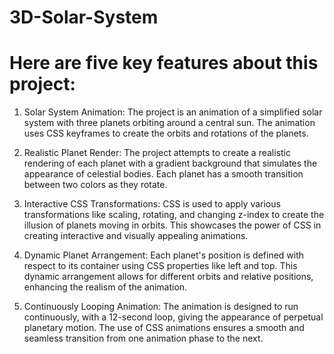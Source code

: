 # 3D-Solar-System

# Here are five key features about this project:

1. Solar System Animation: The project is an animation of a simplified solar system with three planets orbiting around a central sun. The animation uses CSS keyframes to create the orbits and rotations of the planets.

2. Realistic Planet Render: The project attempts to create a realistic rendering of each planet with a gradient background that simulates the appearance of celestial bodies. Each planet has a smooth transition between two colors as they rotate.

3. Interactive CSS Transformations: CSS is used to apply various transformations like scaling, rotating, and changing z-index to create the illusion of planets moving in orbits. This showcases the power of CSS in creating interactive and visually appealing animations.

4. Dynamic Planet Arrangement: Each planet's position is defined with respect to its container using CSS properties like left and top. This dynamic arrangement allows for different orbits and relative positions, enhancing the realism of the animation.

5. Continuously Looping Animation: The animation is designed to run continuously, with a 12-second loop, giving the appearance of perpetual planetary motion. The use of CSS animations ensures a smooth and seamless transition from one animation phase to the next.
